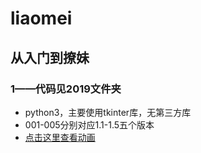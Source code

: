 # liaomei
## 从入门到撩妹

### 1——代码见2019文件夹
* python3，主要使用tkinter库，无第三方库
* 001-005分别对应1.1-1.5五个版本
* [点击这里查看动画](https://www.bilibili.com/video/av43536293/)
